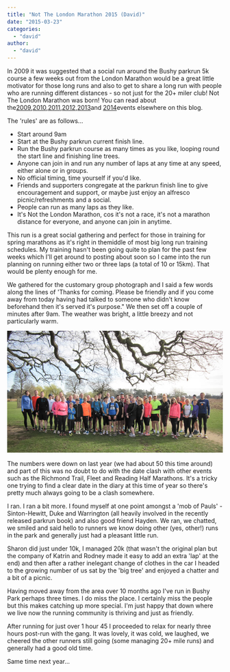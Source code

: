 ```yaml
---
title: "Not The London Marathon 2015 (David)"
date: "2015-03-23"
categories: 
  - "david"
author: 
  - "david"
---
```


In 2009 it was suggested that a social run around the Bushy parkrun 5k course a few weeks out from the London Marathon would be a great little motivator for those long runs and also to get to share a long run with people who are running different distances - so not just for the 20+ miler club! Not The London Marathon was born! You can read about the[2009](/2009/03/not-the-london-marathon-8-march-2009/),[2010](/2010/03/not-the-london-marathon-part-2-14-march-2010/),[2011](/2011/03/not-the-london-marathon-2011/ "Not The London Marathon 2011"),[2012](/2012/03/not-the-london-marathon-2012-david/ "Not The London Marathon 2012 (David)"),[2013](/2013/03/not-the-london-marathon-2013-david/ "Not The London Marathon 2013 (David)")and [2014](/2014/03/not-the-london-marathon-2014-david/ "Not The London Marathon 2014 (David)")events elsewhere on this blog.

The 'rules' are as follows...

- Start around 9am
- Start at the Bushy parkrun current finish line.
- Run the Bushy parkrun course as many times as you like, looping round the start line and finishing line trees.
- Anyone can join in and run any number of laps at any time at any speed, either alone or in groups.
- No official timing, time yourself if you'd like.
- Friends and supporters congregate at the parkrun finish line to give encouragement and support, or maybe just enjoy an alfresco picnic/refreshments and a social.
- People can run as many laps as they like.
- It's Not the London Marathon, cos it's not a race, it's not a marathon distance for everyone, and anyone can join in anytime.

This run is a great social gathering and perfect for those in training for spring marathons as it's right in themiddle of most big long run training schedules. My training hasn't been going quite to plan for the past few weeks which I'll get around to posting about soon so I came into the run planning on running either two or three laps (a total of 10 or 15km). That would be plenty enough for me.

We gathered for the customary group photograph and I said a few words along the lines of 'Thanks for coming. Please be friendly and if you come away from today having had talked to someone who didn't know beforehand then it's served it's purpose." We then set off a couple of minutes after 9am. The weather was bright, a little breezy and not particularly warm.

![20150322-4506](/images/2015/20150322-4506.jpg)

The numbers were down on last year (we had about 50 this time around) and part of this was no doubt to do with the date clash with other events such as the Richmond Trail, Fleet and Reading Half Marathons. It's a tricky one trying to find a clear date in the diary at this time of year so there's pretty much always going to be a clash somewhere.

I ran. I ran a bit more. I found myself at one point amongst a 'mob of Pauls' - Sinton-Hewitt, Duke and Warrington (all heavily involved in the recently released parkrun book) and also good friend Hayden. We ran, we chatted, we smiled and said hello to runners we know doing other (yes, other!) runs in the park and generally just had a pleasant little run.

Sharon did just under 10k, I managed 20k (that wasn't the original plan but the company of Katrin and Rodney made it easy to add an extra 'lap' at the end) and then after a rather inelegant change of clothes in the car I headed to the growing number of us sat by the 'big tree' and enjoyed a chatter and a bit of a picnic.

Having moved away from the area over 10 months ago I've run in Bushy Park perhaps three times. I do miss the place. I certainly miss the people but this makes catching up more special. I'm just happy that down where we live now the running community is thriving and just as friendly.

After running for just over 1 hour 45 I proceeded to relax for nearly three hours post-run with the gang. It was lovely, it was cold, we laughed, we cheered the other runners still going (some managing 20+ mile runs) and generally had a good old time.

Same time next year...
